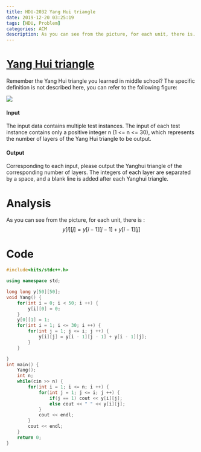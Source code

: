 ```yaml
---
title: HDU-2032 Yang Hui triangle
date: 2019-12-20 03:25:19
tags: [HDU, Problem]
categories: ACM
description: As you can see from the picture, for each unit, there is...
---
```


# [Yang Hui triangle](http://acm.hdu.edu.cn/showproblem.php?pid=2032)

Remember the Yang Hui triangle you learned in middle school? The specific definition is not described here, you can refer to the following figure:

![](https://encrypted-tbn0.gstatic.com/images?q=tbn:ANd9GcSp8ifUZL3-2LFdhmkXlBN0fqY_EPEwvMV3MtqLqFrn1YbcUIJu&s)

<!--more-->

#### Input

The input data contains multiple test instances. The input of each test instance contains only a positive integer n (1 <= n <= 30), which represents the number of layers of the Yang Hui triangle to be output.

#### Output

Corresponding to each input, please output the Yanghui triangle of the corresponding number of layers. The integers of each layer are separated by a space, and a blank line is added after each Yanghui triangle.

# Analysis

As you can see from the picture, for each unit, there is :
$$
y[i][j] = y[i - 1][j - 1] + y[i - 1][j]
$$

# Code

```c++
#include<bits/stdc++.h>

using namespace std;

long long y[50][50];
void Yang() {
	for(int i = 0; i < 50; i ++) {
		y[i][0] = 0;
	}
	y[0][1] = 1;
	for(int i = 1; i <= 30; i ++) {
		for(int j = 1; j <= i; j ++) {
			y[i][j] = y[i - 1][j - 1] + y[i - 1][j];
		}
	}

}
int main() {
	Yang();
	int n;
	while(cin >> n) {
		for(int i = 1; i <= n; i ++) {
			for(int j = 1; j <= i; j ++) {
				if(j == 1) cout << y[i][j];
				else cout << " " << y[i][j];
			}
			cout << endl;
		}
		cout << endl;
	}
	return 0;
}
```

